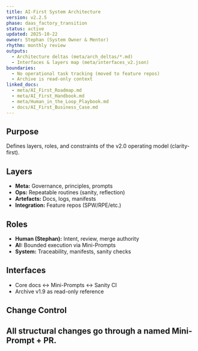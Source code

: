 ```yaml
---
title: AI-First System Architecture
version: v2.2.5
phase: daas_factory_transition
status: active
updated: 2025-10-22
owner: Stephan (System Owner & Mentor)
rhythm: monthly review
outputs:
  - Architecture deltas (meta/arch_deltas/*.md)
  - Interfaces & layers map (meta/interfaces_v2.json)
boundaries:
  - No operational task tracking (moved to feature repos)
  - Archive is read-only context
linked_docs:
  - meta/AI_First_Roadmap.md
  - meta/AI_First_Handbook.md
  - meta/Human_in_the_Loop_Playbook.md
  - docs/AI_First_Business_Case.md
---
```


## Purpose
Defines layers, roles, and constraints of the v2.0 operating model (clarity-first).

## Layers
- **Meta:** Governance, principles, prompts
- **Ops:** Repeatable routines (sanity, reflection)
- **Artefacts:** Docs, logs, manifests
- **Integration:** Feature repos (SPW/RPE/etc.)

## Roles
- **Human (Stephan):** Intent, review, merge authority
- **AI:** Bounded execution via Mini-Prompts
- **System:** Traceability, manifests, sanity checks

## Interfaces
- Core docs ↔ Mini-Prompts ↔ Sanity CI
- Archive v1.9 as read-only reference

## Change Control
All structural changes go through a named Mini-Prompt + PR.
---
